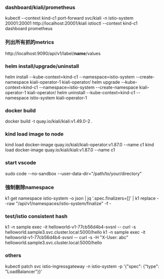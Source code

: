 ### dashboard/kiali/prometheus
kubectl --context kind-c1 port-forward svc/kiali -n istio-system 20001:20001
http://localhost:20001/kiali
istioctl  --context kind-c1 dashboard prometheus


### 列出所有抓的metrics
http://localhost:9090/api/v1/label/__name__/values


### helm install/upgrade/uninstall
helm install    --kube-context=kind-c1  --namespace=istio-system --create-namespace kiali-operator-1  kiali-operator/
helm upgrade    --kube-context=kind-c1  --namespace=istio-system --create-namespace kiali-operator-1  kiali-operator/
helm uninstall  --kube-context=kind-c1  --namespace istio-system  kiali-operator-1 


### docker build
docker build -t quay.io/kiali/kiali:v1.49.0-2 .


### kind load image to node
kind load docker-image quay.io/kiali/kiali-operator:v1.87.0 --name c1
kind load docker-image quay.io/kiali/kiali:v1.87.0 --name c1


### start vscode
sudo code --no-sandbox --user-data-dir="/path/to/your/directory"

### 強制刪除namespace
k1 get namespace istio-system -o json | jq '.spec.finalizers=[]' | k1 replace --raw "/api/v1/namespaces/istio-system/finalize" -f -

### test/istio consistent hash
k1 -n sample exec -it helloworld-v1-77cb56d4b4-svsnl -- curl -s helloworld.sample3.svc.cluster.local:5000/hello
k1 -n sample exec -it helloworld-v1-77cb56d4b4-svsnl -- curl -s -H "X-User: abc" helloworld.sample3.svc.cluster.local:5000/hello

### others
kubectl patch svc istio-ingressgateway -n istio-system -p '{"spec": {"type": "LoadBalancer"}}'